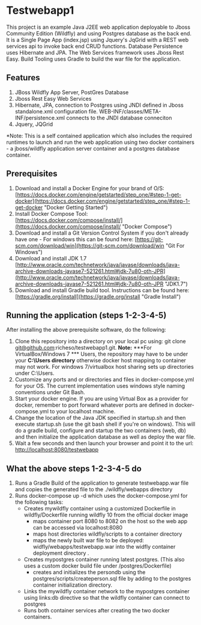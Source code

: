 # Testwebapp1

This project is an example Java J2EE web application deployable to Jboss Community Edition (Wildfly) and using Postgres database as the back end. It is a Single Page App (index.jsp) using Jquery's JqGrid with a REST web services api to invoke back end CRUD functions. Database Persistence uses Hibernate and JPA. The Web Services framework uses Jboss Rest Easy. Build Tooling uses Gradle to build the war file for the application.

## Features

1. JBoss Wildfly App Server, PostGres Database 
2. Jboss Rest Easy Web Services
3. Hibernate, JPA, connection to Postgres using JNDI defined in Jboss standalone.xml configuration file. WEB-INF/classes/META-INF/persistence.xml connects to the JNDI database conneciton
4. Jquery, JQGrid

*Note: This is a self contained application which also includes the required runtimes to launch and run the web application using two docker containers - a jboss/wildfly application server container and a postgres database container.

## Prerequisites
1. Download and install a Docker Engine for your brand of O/S: [https://docs.docker.com/engine/getstarted/step_one/#step-1-get-docker](https://docs.docker.com/engine/getstarted/step_one/#step-1-get-docker "Docker Getting Started")
2. Install Docker Compose Tool: [https://docs.docker.com/compose/install/](https://docs.docker.com/compose/install/ "Docker Compose")
3. Download and install a Git Version Control System if you don't already have one - For windows this can be found here: [https://git-scm.com/download/win](https://git-scm.com/download/win "Git For Windows")
4. Download and install JDK 1.7 [http://www.oracle.com/technetwork/java/javase/downloads/java-archive-downloads-javase7-521261.html#jdk-7u80-oth-JPR](http://www.oracle.com/technetwork/java/javase/downloads/java-archive-downloads-javase7-521261.html#jdk-7u80-oth-JPR "JDK1.7")
5. Download and install Gradle build tool. Instructions can be found here: [https://gradle.org/install](https://gradle.org/install "Gradle Install")


## Running the application  (steps 1-2-3-4-5)

After installing the above prerequisite software, do the following: 

1. Clone this repository into a directory on your local pc using: git clone  git@github.com:richeso/testwebapp1.git. **Note:** ***For VirtualBox/Windows 7 *** Users, the repository may have to be under your **C:\Users directory** otherwise docker host mapping to container may not work. For windows 7/virtualbox host sharing sets up directories under C:\Users.
2. Customize any ports and or directories and files in docker-compose.yml for your OS. The current implementation uses windows style naming conventions under Git Bash.
3. Start your docker engine. If you are using Virtual Box as a provider for docker, remember to port forward whatever ports are defined in docker-compose.yml to your localhost machine.
4. Change the location of the Java JDK specified in startup.sh and then execute startup.sh  (use the git bash shell if you're on windows). This will do a gradle build, configure and startup the two containers (web, db) and then initialize the application database as well as deploy the war file.
5. Wait a few seconds and then launch your browser and point it to the url: [http://localhost:8080/testwebapp](http://localhost:8080/testwebapp "testwebapp")

## What the above steps 1-2-3-4-5 do


1. Runs a Gradle Build of the application to generate testwebapp.war file and copies the generated file to the ./wildfly/webapps directory
2. Runs docker-compose up -d which uses the docker-compose.yml for the following tasks:
	- Creates mywildfly container using a customized Dockerfile in wildfly/Dockerfile running wildfly 10 from the official docker image
		- maps container port 8080 to 8082 on the host so the web app can be accessed via localhost:8080
		- maps host directories wildfly/scripts to a container directory
		- maps the newly built war file to be deployed: widfly/webapps/testwebapp.war into the widfly container deployment directory .
	- Creates mypostgres container running latest postgres. (This also uses a custom docker build file under /postgres/Dockerfile)
		- creates and initializes the persondb using the postgres/scripts/createperson.sql file by adding to the postgres container initialization directory. 
	- Links the mywildfly container network to the mypostgres container using links:db directive so that the wildfly container can connect to postgres
	- Runs both container services after creating the two docker containers.
